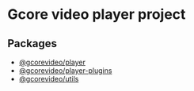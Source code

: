 # Gcore video player project

## Packages

- [@gcorevideo/player](./packages/player)
- [@gcorevideo/player-plugins](./packages/player-plugins)
- [@gcorevideo/utils](./packages/utils)

